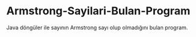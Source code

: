 # Armstrong-Sayilari-Bulan-Program
Java döngüler ile sayının Armstrong sayı olup olmadığını bulan program.
